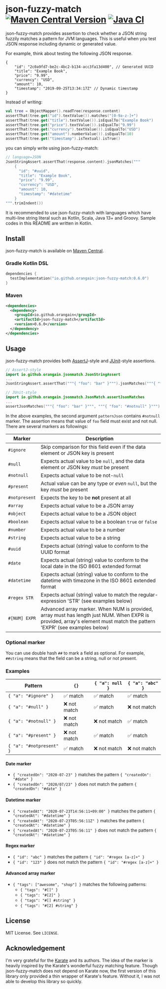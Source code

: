 # json-fuzzy-match [![Maven Central Version](https://img.shields.io/maven-central/v/io.github.orangain/json-fuzzy-match)](https://central.sonatype.com/artifact/io.github.orangain/json-fuzzy-match) [![Java CI](https://github.com/orangain/json-fuzzy-match/workflows/Java%20CI/badge.svg)](https://github.com/orangain/json-fuzzy-match/actions?query=workflow%3A%22Java+CI%22)

json-fuzzy-match provides assertion to check whether a JSON string fuzzily matches a pattern for JVM languages.
This is useful when you test JSON response including dynamic or generated value.

For example, think about testing the following JSON response.

```json5
{
    "id": "2c0a9fd7-be2c-4bc2-b134-acc3fa13d400", // Generated UUID
    "title": "Example Book",
    "price": "9.99",
    "currency": "USD",
    "amount": 10,
    "timestamp": "2019-09-25T13:34:17Z" // Dynamic timestamp
}
```

Instead of writing:

```kt
val tree = ObjectMapper().readTree(response.content)
assertThat(tree.get("id").textValue()).matches("[0-9a-z-]+")
assertThat(tree.get("title").textValue()).isEqualTo("Example Book")
assertThat(tree.get("price").textValue()).isEqualTo("9.99")
assertThat(tree.get("currency").textValue()).isEqualTo("USD")
assertThat(tree.get("amount").numberValue()).isEqualTo(10)
assertThat(tree.get("timestamp").isTextual).isTrue()
```

you can simply write using json-fuzzy-match:

```kt
// language=JSON
JsonStringAssert.assertThat(response.content).jsonMatches("""
    {
      "id": "#uuid",
      "title": "Example Book",
      "price": "9.99",
      "currency": "USD",
      "amount": 10,
      "timestamp": "#datetime"
    }
""".trimIndent())
```

It is recommended to use json-fuzzy-match with languages which have multi-line string literal such as Kotlin, Scala,
Java 13+ and Groovy.
Sample codes in this README are written in Kotlin.

## Install

json-fuzzy-match is available
on [Maven Central](https://central.sonatype.com/artifact/io.github.orangain/json-fuzzy-match).

### Gradle Kotlin DSL

```kts
dependencies {
  testImplementation("io.github.orangain:json-fuzzy-match:0.6.0")
}
```

### Maven

```xml
<dependencies>
  <dependency>
    <groupId>io.github.orangain</groupId>
    <artifactId>json-fuzzy-match</artifactId>
    <version>0.6.0</version>
  </dependency>
</dependencies>
```

## Usage

json-fuzzy-match provides both [AssertJ](https://joel-costigliola.github.io/assertj/)-style
and [JUnit](https://junit.org/junit5/)-style assertions.

```kt
// AssertJ-style
import io.github.orangain.jsonmatch.JsonStringAssert
...
JsonStringAssert.assertThat("""{ "foo": "bar" }""").jsonMatches("""{ "foo": "#notnull" }""")
```

```kt
// JUnit-style
import io.github.orangain.jsonmatch.JsonMatch.assertJsonMatches
...
assertJsonMatches("""{ "foo": "bar" }""", """{ "foo": "#notnull" }""")
```

In the above examples, the second argument `patternJson` contains `#notnull` marker.
The assertion means that value of `foo` field must exist and not null.
There are several markers as followings:

| Marker        | Description                                                                                                                                                            |
|---------------|------------------------------------------------------------------------------------------------------------------------------------------------------------------------|
| `#ignore`     | Skip comparison for this field even if the data element or JSON key is present                                                                                         |
| `#null`       | Expects actual value to be `null`, and the data element or JSON key *must* be present                                                                                  |
| `#notnull`    | Expects actual value to be not-`null`                                                                                                                                  |
| `#present`    | Actual value can be any type or *even* `null`, but the key *must* be present                                                                                           |
| `#notpresent` | Expects the key to be **not** present at all                                                                                                                           |
| `#array`      | Expects actual value to be a JSON array                                                                                                                                |
| `#object`     | Expects actual value to be a JSON object                                                                                                                               |
| `#boolean`    | Expects actual value to be a boolean `true` or `false`                                                                                                                 |
| `#number`     | Expects actual value to be a number                                                                                                                                    |
| `#string`     | Expects actual value to be a string                                                                                                                                    |
| `#uuid`       | Expects actual (string) value to conform to the UUID format                                                                                                            |
| `#date`       | Expects actual (string) value to conform to the local date in the ISO 8601 extended format                                                                             |
| `#datetime`   | Expects actual (string) value to conform to the datetime with timezone in the ISO 8601 extended format                                                                 |
| `#regex STR`  | Expects actual (string) value to match the regular-expression 'STR' (see examples below)                                                                               |
| `#[NUM] EXPR` | Advanced array marker. When NUM is provided, array must has length just NUM. When EXPR is provided, array's element must match the pattern 'EXPR' (see examples below) |

### Optional marker

You can use double hash `##` to mark a field as optional. For example, `##string` means that the field can be a string,
null or not present.

### Examples

| Pattern                  | `{}`                     | `{ "a": null }`          | `{ "a": "abc" }`         |
|--------------------------|--------------------------|--------------------------|--------------------------|
| `{ "a": "#ignore" }`     | :white_check_mark: match | :white_check_mark: match | :white_check_mark: match |
| `{ "a": "#null" }`       | :x: not match            | :white_check_mark: match | :x: not match            |
| `{ "a": "#notnull" }`    | :x: not match            | :x: not match            | :white_check_mark: match |
| `{ "a": "#present" }`    | :x: not match            | :white_check_mark: match | :white_check_mark: match |
| `{ "a": "#notpresent" }` | :white_check_mark: match | :x: not match            | :x: not match            |

#### Date marker

* `{ "createdOn": "2020-07-23" }` matches the pattern `{ "createdOn": "#date" }`
* `{ "createdOn": "2020/07/23" }` does not match the pattern `{ "createdOn": "#date" }`

#### Datetime marker

* `{ "createdAt": "2020-07-23T14:56:11+09:00" }` matches the pattern `{ "createdAt": "#datetime" }`
* `{ "createdAt": "2020-07-23T05:56:11Z" }` matches the pattern `{ "createdAt": "#datetime" }`
* `{ "createdAt": "2020-07-23T05:56:11" }` does not match the pattern `{ "createdAt": "#datetime" }`

#### Regex marker

* `{ "id": "abc" }` matches the pattern `{ "id": "#regex [a-z]+" }`
* `{ "id": "123" }` does not match the pattern `{ "id": "#regex [a-z]+" }`

#### Advanced array marker

* `{ "tags": ["awesome", "shop"] }` matches the following patterns:
    * `{ "tags": "#[]" }`
    * `{ "tags": "#[2]" }`
    * `{ "tags": "#[] #string" }`
    * `{ "tags": "#[2] #string" }`

## License

MIT License. See `LICENSE`.

## Acknowledgement

I'm very grateful for the [Karate](https://intuit.github.io/karate/) and its authors.
The idea of the marker is heavily inspired by the Karate's wonderful fuzzy matching feature.
Though json-fuzzy-match does not depend on Karate now, the first version of this library only provided a thin wrapper of
Karate's feature.
Without it, I was not able to develop this library so quickly.
